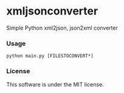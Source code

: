 # xmljsonconverter

Simple Python xml2json, json2xml converter

### Usage

    python main.py [FILESTOCONVERT*]

### License

This software is under the MIT license.
